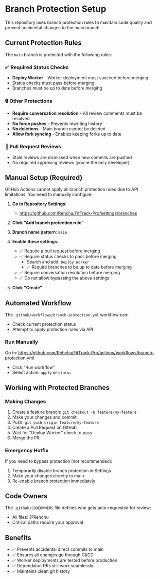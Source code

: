 # Branch Protection Setup

This repository uses branch protection rules to maintain code quality and prevent accidental changes to the main branch.

## Current Protection Rules

The `main` branch is protected with the following rules:

### ✅ Required Status Checks
- **Deploy Worker** - Worker deployment must succeed before merging
- Status checks must pass before merging
- Branches must be up to date before merging

### 🔒 Other Protections
- **Require conversation resolution** - All review comments must be resolved
- **No force pushes** - Prevents rewriting history
- **No deletions** - Main branch cannot be deleted
- **Allow fork syncing** - Enables keeping forks up to date

### 📝 Pull Request Reviews
- Stale reviews are dismissed when new commits are pushed
- No required approving reviews (you're the only developer)

## Manual Setup (Required)

GitHub Actions cannot apply all branch protection rules due to API limitations. You need to manually configure:

1. **Go to Repository Settings**:
   - https://github.com/Rehchu/FitTrack-Pro/settings/branches

2. **Click "Add branch protection rule"**

3. **Branch name pattern**: `main`

4. **Enable these settings**:
   - ✅ Require a pull request before merging
   - ✅ Require status checks to pass before merging
     - Search and add: `Deploy Worker`
     - ✅ Require branches to be up to date before merging
   - ✅ Require conversation resolution before merging
   - ✅ Do not allow bypassing the above settings

5. **Click "Create"**

## Automated Workflow

The `.github/workflows/branch-protection.yml` workflow can:
- Check current protection status
- Attempt to apply protection rules via API

### Run Manually
Go to: https://github.com/Rehchu/FitTrack-Pro/actions/workflows/branch-protection.yml
- Click "Run workflow"
- Select action: `apply` or `status`

## Working with Protected Branches

### Making Changes
1. Create a feature branch: `git checkout -b feature/my-feature`
2. Make your changes and commit
3. Push: `git push origin feature/my-feature`
4. Create a Pull Request on GitHub
5. Wait for "Deploy Worker" check to pass
6. Merge the PR

### Emergency Hotfix
If you need to bypass protection (not recommended):
1. Temporarily disable branch protection in Settings
2. Make your changes directly to main
3. Re-enable branch protection immediately

## Code Owners

The `.github/CODEOWNERS` file defines who gets auto-requested for review:
- All files: @Rehchu
- Critical paths require your approval

## Benefits

- ✅ Prevents accidental direct commits to main
- ✅ Ensures all changes go through CI/CD
- ✅ Worker deployments are tested before production
- ✅ Dependabot PRs still work seamlessly
- ✅ Maintains clean git history
